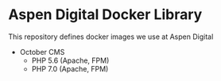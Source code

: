 # Aspen Digital Docker Library

This repository defines docker images we use at Aspen Digital

* October CMS
  * PHP 5.6 (Apache, FPM)
  * PHP 7.0 (Apache, FPM)
